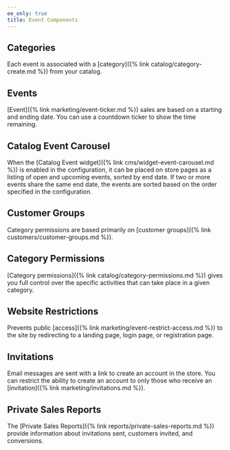 ```yaml
---
ee_only: true
title: Event Components
---
```


## Categories

Each event is associated with a [category]({% link catalog/category-create.md %}) from your catalog.

## Events

[Event]({% link marketing/event-ticker.md %}) sales are based on a starting and ending date. You can use a countdown ticker to show the time remaining.

## Catalog Event Carousel

When the [Catalog Event widget]({% link cms/widget-event-carousel.md %}) is enabled in the configuration, it can be placed on store pages as a listing of open and upcoming events, sorted by end date. If two or more events share the same end date, the events are sorted based on the order specified in the configuration.

## Customer Groups

Category permissions are based primarily on [customer groups]({% link customers/customer-groups.md %}).

## Category Permissions

[Category permissions]({% link catalog/category-permissions.md %}) gives you full control over the specific activities that can take place in a given category.

## Website Restrictions

Prevents public [access]({% link marketing/event-restrict-access.md %}) to the site by redirecting to a landing page, login page, or registration page.

## Invitations

Email messages are sent with a link to create an account in the store. You can restrict the ability to create an account to only those who receive an [invitation]({% link marketing/invitations.md %}).

## Private Sales Reports

The [Private Sales Reports]({% link reports/private-sales-reports.md %}) provide information about invitations sent, customers invited, and conversions.
